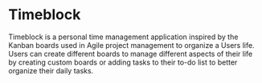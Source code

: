 # Timeblock

Timeblock is a personal time management application inspired by the Kanban boards used in Agile project management to organize a Users life. Users can create different boards to manage different aspects of their life by creating custom boards or adding tasks to their to-do list to better organize their daily tasks.
